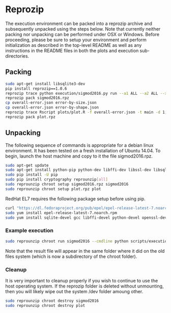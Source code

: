 # Reprozip

The execution environment can be packed into a reprozip archive and subsequently
unpacked using the steps below. Note that currently neither packing nor unpacking
can be performed under OSX or Windows. Before proceeding, please be sure to setup
your environment and perform initialization as described in the top-level README
as well as any instructions in the README files in both the plots and execution
sub-directories.

## Packing

```bash
sudo apt-get install libsqlite3-dev
pip install reprozip==1.0.6
reprozip trace python execution/sigmod2016.py run --a1 ALL --a2 ALL --x1 ALL --x2 ALL --d1 4096 --d2 "(128,128)" --s1 1000 --s2 10000 --se 2 --sd 2 --out "overall-error.json"
reprozip pack sigmod2016.rpz
cp overall-error.json error-by-size.json
cp overall-error.json error-by-shape.json
reprozip trace Rscript plots/plot.R -f overall-error.json -t main -d 1; Rscript plots/plot.R -f error-by-shape.json -t shape -d 1; Rscript plots/plot.R -f error-by-size.json -t domain_size -d 2
reprozip pack plot.rpz
```

## Unpacking

The following sequence of commands is appropriate for a debian linux environment.
It has been tested on a fresh installation of Ubuntu 14.04. To begin, launch the
host machine and copy to it the file sigmod2016.rpz.

```bash
sudo apt-get update
sudo apt-get install python-pip python-dev libffi-dev libssl-dev libsqlite3-dev
sudo pip install -U pip
sudo pip install cryptography reprounzip[all]
sudo reprounzip chroot setup sigmod2016.rpz sigmod2016
sudo reprounzip chroot setup plot.rpz plot
```

RedHat EL7 requires the following package setup before using pip.

```bash
curl "https://dl.fedoraproject.org/pub/epel/epel-release-latest-7.noarch.rpm" > epel-release-latest-7.noarch.rpm
sudo yum install epel-release-latest-7.noarch.rpm
sudo yum install sqlite-devel gcc libffi-devel python-devel openssl-devel
```

### Example execution

```bash
sudo reprounzip chroot run sigmod2016 --cmdline python scripts/execution/sigmod2016.py run --a1 "EFPA","AHP*" --a2 "QuadTree" --x1 "HEPTH","ADULTFRANK" --x2 "ADULT-2D" --d1 256 --d2 "(32,32)" --s1 1000 --s2 100 --se 4 --sd 4
```

Note that the result file will appear in the same folder where it did on the old files
system (which is now a subdirectory of the chroot folder).

### Cleanup

It is very important to cleanup properly if you wish to continue to use the host
operating system. If the reprozip folder is deleted without unmounting, then you
will likely wipe out the system /dev folder amoung other.

```bash
sudo reprounzip chroot destroy sigmod2016
sudo reprounzip chroot destroy plot
```
